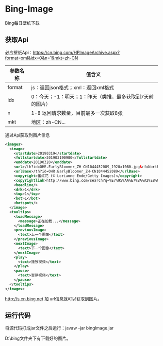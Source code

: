 # Bing-Image
Bing每日壁纸下载

## 获取Api

必应壁纸Api：https://cn.bing.com/HPImageArchive.aspx?format=xml&idx=0&n=1&mkt=zh-CN

|参数名称|值含义|
| ---- | ---- |
|format| js：返回json格式；xml：返回xml格式 |
|idx| 0：今天；-1：明天；1：昨天（类推，最多获取到7天前的图片） |
|n| 1-8 返回请求数量，目前最多一次获取8张 |
|mkt| 地区：zh-CN... |

通过Api获取到图片信息
```XML
<images> 
  <image> 
    <startdate>20190319</startdate>  
    <fullstartdate>201903190900</fullstartdate>  
    <enddate>20190320</enddate>  
    <url>/th?id=OHR.EarlyBloomer_ZH-CN1044452089_1920x1080.jpg&rf=NorthMale_1920x1080.jpg&pid=hp</url>  
    <urlBase>/th?id=OHR.EarlyBloomer_ZH-CN1044452089</urlBase>  
    <copyright>番红花 (© Lorianne Ende/Getty Images)</copyright>  
    <copyrightlink>http://www.bing.com/search?q=%E7%95%AA%E7%BA%A2%E8%8A%B1&form=hpcapt&mkt=zh-cn</copyrightlink>  
    <headline/>  
    <drk>1</drk>  
    <top>1</top>  
    <bot>1</bot>  
    <hotspots/> 
  </image>  
  <tooltips> 
    <loadMessage> 
      <message>正在加载...</message> 
    </loadMessage>  
    <previousImage> 
      <text>上一个图像</text> 
    </previousImage>  
    <nextImage> 
      <text>下一个图像</text> 
    </nextImage>  
    <play> 
      <text>播放视频</text> 
    </play>  
    <pause> 
      <text>暂停视频</text> 
    </pause> 
  </tooltips> 
</images>
```
http://s.cn.bing.net 加 url信息就可以获取到图片。

## 运行代码

将源代码打成jar文件之后运行：javaw -jar bingImage.jar

D:\bing文件夹下有下载好的图片。